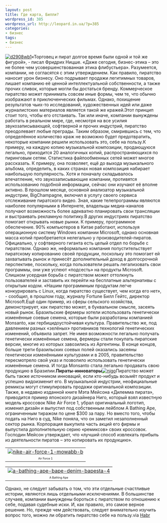 ```yaml
---
layout: post
title: Где карта, Билли?
wordpress_id: 385
wordpress_url: http://leopard.in.ua/?p=385
categories:
- бизнес
tags:
- бизнес
---
```

[![](http://leopard.in.ua/wp-content/uploads/2008/09/d2908wb1.jpg "d2908wb1")](http://leopard.in.ua/wp-content/uploads/2008/09/d2908wb1.jpg)«Торговец и пират долгое время были одной и той же фигурой», - писал Фридрих Ницше. «Даже сегодня, бизнес-этика – это не более чем усовершенствованная этика флибустьера». Разумеется, компании, не согласятся с этим утверждением. Как правило, пиратство наносит урон бизнесу. Оно подрывает продажи легитимных товаров, лишает компанию её ценной интеллектуальной собственности, а также прочих сливок, которые могли бы достаться бренду. Коммерческое пиратство может принимать совсем иные формы, чем те, что обычно изображают в приключенческих фильмах. Однако, похищение результатов чьих-то исследований, художественных идей или даже журналистских материалов является такой же кражей.Этот принцип стоит того, чтобы его отстаивать. Так или иначе, компании вынуждены работать в реальном мире, где, несмотря на все усилия звукозаписывающей, софтверной и прочих индустрий, пиратство преодолевает любые преграды. Таким образом, смирившись с тем, что определённое количество краж не возможно будет предотвратить, некоторые компании решили использовать это, себе на пользу.<!--more-->К примеру, на каждую копию музыкальной композиции, продающуюся легально, приходится 20 аналогичных копий, распространяющихся по пиринговым сетям. Статистика файлообменных сетей может многое рассказать. К примеру, она позволяет, ещё до выхода музыкального альбома, определить, в каких странах новая композиция набирает наибольшую популярность. Хотя и поначалу складывалось впечатление, что звукозаписывающие компании, противятся использованию подобной информации, сейчас они изучают её вполне активно. В прошлом месяце, основной анализатор музыкальной индустрии, BigChampagne, включил в услугу своего сервиса отслеживание пиратского видео. Зная, какие телепрограммы являются наиболее популярными в Интернете, владельцы медиа-каналов получают возможность более адекватно планировать свои трансляции и выстраивать рекламную политику.В других индустриях пиратство помогает открывать новые рынки. К примеру, программное обеспечение. 90% компьютеров в Китае работают, используя операционную систему Windows компании Microsoft, однако основная масса копий приобретается нелегально у производителей-пиратов. Официально, у софтверного гиганта есть целый отдел по борьбе с пиратством. Однако же, неформально компания попустительствует пиратскому копированию своей продукции, поскольку это помогает ей захватывать рынок и принесёт дополнительный доход в долгосрочной перспективе, поскольку, когда пользователи решать легализовать свои программы, они уже успеют «подсесть» на продукты Microsoft. Слишком усердная борьба с пиратством может оттолкнуть пользователей и заставить их перейти на бесплатные альтернативы с открытым кодом. «Нашим программным продуктам легче конкурировать с Linux, когда пиратство существует, чем когда его нет», - сообщил, в прошлом году, журналу Fortune Билл Гейтс, директор Microsoft.Ещё один пример, из сферы сельского хозяйства, демонстрирует, как пиратство может, в буквальном смысле, засеять новый рынок. Бразильские фермеры хотели использовать генетически изменённые соевые семена, которые были разработаны компанией Monsanto, как гербицидоустойчивая культура. Правительство же, под давлением разных «зелёных» противников технологий генетических изменений, объявила запрет. Не имея возможности легально получать генетически изменённые семена, фермеры стали покупать пиратские версии, многие из которых завозились из Аргентины. В конце концов, больше трети бразильских соевых полей оказались засеяны генетически изменёнными культурами и в 2005, правительство пересмотрело свой указ и позволило использовать генетически изменённые семена. И тогда Monsanto стала легально продавать свою продукцию в Бразилии.**Пираты-инноваторы**[![](http://leopard.in.ua/wp-content/uploads/2008/09/nigo-209x300.jpg "nigo")](http://leopard.in.ua/wp-content/uploads/2008/09/nigo.jpg)Пиратство может быть также источником инноваций, если кто-нибудь возьмёт продукт и успешно видоизменит его. В музыкальной индустрии, неофициальные ремиксы могут стимулировать продажи оригинальной композиции. Также, в недавно изданной книге Мэта Мейсона «Дилемма пирата», приводится пример японского дизайнера Ниго, который взял известную модель кроссовок Nike Air Force 1, убрал оригинальный логотип, изменил дизайн и выпустил под собственным лейблом A Bathing Ape, ограниченным тиражом по цене $300 за пару. Но вместо того, чтобы подать на Ниго в суд, Nike поняла, что он заметил незаполненный сектор рынка. Корпорация выкупила часть акций его фирмы и выпустила дополнительную серию «ремиксов» своих кроссовок. Господин Мейсон утверждает, что «лучший способ извлекать прибыль из деятельности пиратов – это копировать их продукцию».<table border="0" cellpadding="5" width="10" align="left"><tbody><tr><td>[![](http://leopard.in.ua/wp-content/uploads/2008/09/nike-air-force-1-mowabb-b-300x245.jpg "nike-air-force-1-mowabb-b")](http://leopard.in.ua/wp-content/uploads/2008/09/nike-air-force-1-mowabb-b.jpg)</td></tr><tr align="center"><td align="center"><span style="font-size: xx-small;">Air Force 1</span></td></tr></tbody></table><table border="0" cellpadding="5" width="10"><tbody><tr><td>[![](http://leopard.in.ua/wp-content/uploads/2008/09/a-bathing-ape-bape-denim-bapesta-4-300x258.jpg "a-bathing-ape-bape-denim-bapesta-4")](http://leopard.in.ua/wp-content/uploads/2008/09/a-bathing-ape-bape-denim-bapesta-4.jpg)</td></tr><tr><td align="center"><span style="font-size: xx-small;">A Bathing Ape</span></td></tr></tbody></table>Однако, не следует забывать о том, что эти отдельные счастливые истории, являются лишь отдельными исключениями. В большинстве случаев, компании вынуждены бороться с пиратством по отношению к себе, подавая судебные иски. И, как правило, это самое верное решение. Но, прежде чем действовать, следует внимательно изучить вопрос того, можно ли обратить пиратство себе на пользу.via [Habr](http://ravve.habrahabr.ru/blog/31692/)
